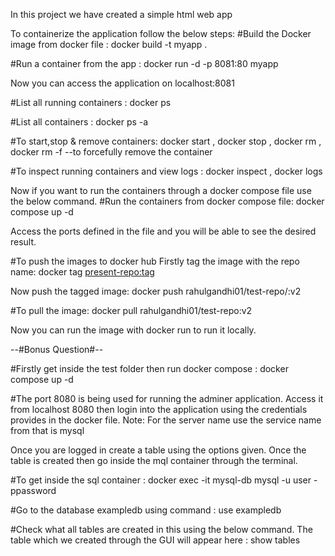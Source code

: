 In this project we have created a simple html web app 

To containerize the application follow the below steps:
#Build the Docker image from docker file :
docker build -t myapp .

#Run a container from the app :
docker run -d -p 8081:80 myapp

Now you can access the application on localhost:8081

#List all running containers :
docker ps

#List all containers :
docker ps -a

#To start,stop & remove containers:
docker start <container name> ,
docker stop <container name> ,
docker rm <container name> ,
docker rm -f <container name>  --to forcefully remove the container

#To inspect running containers and view logs :
docker inspect <container name> ,
docker logs <container name>

Now if you want to run the containers through a docker compose file use the below command.
#Run the containers from docker compose file:
docker compose up -d

Access the ports defined in the file and you will be able to see the desired result.

#To push the images to docker hub
Firstly tag the image with the repo name:
 docker tag <present-repo:tag>  <dockerub repo:tag>

 Now push the tagged image:
 docker push rahulgandhi01/test-repo/:v2

 #To pull the image:
 docker pull rahulgandhi01/test-repo:v2

 Now you can run the image with docker run to run it locally.

--#Bonus Question#--

#Firstly get inside the test folder then run docker compose :
docker compose up -d

#The port 8080 is being used for running the adminer application. Access it from localhost 8080 then login into the application using the credentials provides in the docker file. 
Note: For the server name use the service name from that is mysql

Once you are logged in create a table using the options given. Once the table is created then go inside the mql container through the terminal.

#To get inside the sql container :
docker exec -it mysql-db mysql  -u user -ppassword

#Go to the database exampledb using command :
use exampledb

#Check what all tables are created in this using the below command. The table which we created through the GUI will appear here :
show tables
